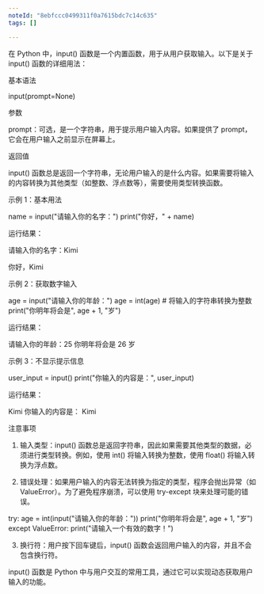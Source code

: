 ```yaml
---
noteId: "8ebfccc0499311f0a7615bdc7c14c635"
tags: []

---
```


在 Python 中，input() 函数是一个内置函数，用于从用户获取输入。以下是关于 input() 函数的详细用法：

基本语法

input(prompt=None)

参数





prompt：可选，是一个字符串，用于提示用户输入内容。如果提供了 prompt，它会在用户输入之前显示在屏幕上。

返回值

input() 函数总是返回一个字符串，无论用户输入的是什么内容。如果需要将输入的内容转换为其他类型（如整数、浮点数等），需要使用类型转换函数。

示例 1：基本用法

name = input("请输入你的名字：")
print("你好，" + name)

运行结果：

请输入你的名字：Kimi

你好，Kimi

示例 2：获取数字输入

age = input("请输入你的年龄：")
age = int(age) # 将输入的字符串转换为整数
print("你明年将会是", age + 1, "岁")

运行结果：

请输入你的年龄：25
你明年将会是 26 岁

示例 3：不显示提示信息

user_input = input()
print("你输入的内容是：", user_input)

运行结果：

Kimi
你输入的内容是： Kimi

注意事项

1. 输入类型：input() 函数总是返回字符串，因此如果需要其他类型的数据，必须进行类型转换。例如，使用 int() 将输入转换为整数，使用 float() 将输入转换为浮点数。

2. 错误处理：如果用户输入的内容无法转换为指定的类型，程序会抛出异常（如 ValueError）。为了避免程序崩溃，可以使用 try-except 块来处理可能的错误。

try:
age = int(input("请输入你的年龄："))
print("你明年将会是", age + 1, "岁")
except ValueError:
print("请输入一个有效的数字！")

3. 换行符：用户按下回车键后，input() 函数会返回用户输入的内容，并且不会包含换行符。

input() 函数是 Python 中与用户交互的常用工具，通过它可以实现动态获取用户输入的功能。

